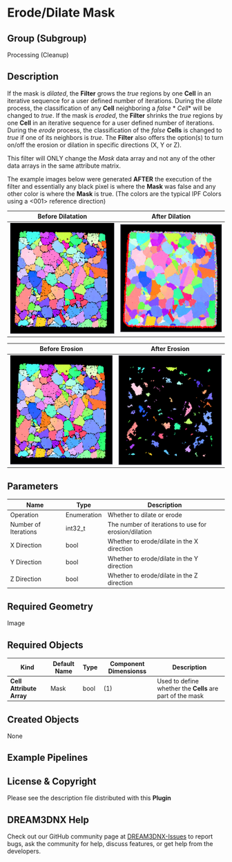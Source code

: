 # Erode/Dilate Mask

## Group (Subgroup)

Processing (Cleanup)

## Description

If the mask is _dilated_, the **Filter** grows the *true* regions by one **Cell** in an iterative sequence for a user
defined number of iterations. During the *dilate* process, the classification of any **Cell** neighboring a *false* *
*Cell** will be changed to *true*. If the mask is _eroded_, the **Filter** shrinks the *true* regions by one **Cell** in
an iterative sequence for a user defined number of iterations. During the *erode* process, the classification of the
*false* **Cells** is changed to *true* if one of its neighbors is *true*. The **Filter** also offers the option(s) to
turn on/off the erosion or dilation in specific directions (X, Y or Z).

This filter will ONLY change the *Mask* data array and not any of the other data arrays in the same attribute matrix.


The example images below were generated **AFTER** the execution of the filter and essentially any black pixel is where the **Mask** was false and any other color is where the **Mask** is true. (The colors are the typical IPF Colors using a <001> reference direction)

| Before Dilatation                      | After Dilation                       | 
|--------------------------------------|--------------------------------------|
| ![](Images/ErodeDilateMask_Before.png) | ![](Images/ErodeDilateMask_Dilate.png) |


| Before Erosion                      | After Erosion                       | 
|--------------------------------------|--------------------------------------|
| ![](Images/ErodeDilateMask_Before.png) | ![](Images/ErodeDilateMask_Erode.png) |

## Parameters

| Name                 | Type        | Description                                          |
|----------------------|-------------|------------------------------------------------------|
| Operation            | Enumeration | Whether to dilate or erode                           |
| Number of Iterations | int32_t     | The number of iterations to use for erosion/dilation |
| X Direction          | bool        | Whether to erode/dilate in the X direction           |
| Y Direction          | bool        | Whether to erode/dilate in the Y direction           |
| Z Direction          | bool        | Whether to erode/dilate in the Z direction           |

## Required Geometry

Image

## Required Objects

| Kind                     | Default Name | Type | Component Dimensionss | Description                                               |
|--------------------------|--------------|------|-----------------------|-----------------------------------------------------------|
| **Cell Attribute Array** | Mask         | bool | (1)                   | Used to define whether the **Cells** are part of the mask |

## Created Objects

None

## Example Pipelines

## License & Copyright

Please see the description file distributed with this **Plugin**

## DREAM3DNX Help

Check out our GitHub community page at [DREAM3DNX-Issues](https://github.com/BlueQuartzSoftware/DREAM3DNX-Issues) to report bugs, ask the community for help, discuss features, or get help from the developers.


